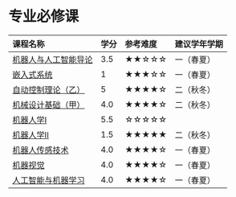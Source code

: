 # 专业必修课

| 课程名称 | 学分 | 参考难度 | 建议学年学期 |
|:--|:--|:--|:--|
| [机器人与人工智能导论](Introduction_To_Robotics_And_Artificial_Intelligence/) | 3.5 | ★★☆☆☆ | 一（春夏） |
| [嵌入式系统](Embedded_System/) | 1 | ★★★☆☆ | 一（春夏） | 
| [自动控制理论（乙）](Principle_Of_Automatic_Control/) | 5 | ★★★★☆ | 二（秋冬） |
| [机械设计基础（甲）](Fundamentals_of_Mechanical_Design/) | 4.0 | ★★★★☆ | 二（秋冬） | 
| [机器人学Ⅰ](robotics1/) | 5.5 | ☆☆☆☆☆ | 
| [机器人学Ⅱ](robotics2/) | 1.5 | ★★★★★ | 二（秋冬） |
| [机器人传感技术](Robot_Sensingtechnology/) | 4.0 | ★★★★☆ | 一（春夏） | 
| [机器视觉](Machine_Vision/) | 4.0 | ★★★★☆ | 一（春夏） | 
| [人工智能与机器学习](Artificial_Intelligence_And_Machine_Learning/) | 4.0 | ★★★★☆ | 一（春夏） | 